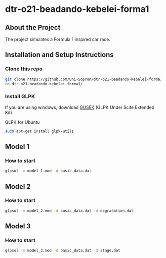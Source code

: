 # dtr-o21-beadando-kebelei-forma1

## About the Project
The project simulates a Formula 1 inspired car race.

## Installation and Setup Instructions
### Clone this repo
```bash
git clone https://github.com/Uni-Sopron/dtr-o21-beadando-kebelei-forma1.git
cd dtr-o21-beadando-kebelei-forma1/
```
### Install GLPK
If you are using windows, download [GUSEK](http://gusek.sourceforge.net/gusek.html) (GLPK Under Scite Extended Kit)

GLPK for Ubuntu
```bash
sudo apt-get install glpk-utils
```

## Model 1
### How to start
```bash
glpsol -m model_1.mod -d basic_data.dat
```

## Model 2
### How to start
```bash
glpsol -m model_2.mod -d basic_data.dat -d degradation.dat
```

## Model 3
### How to start
```bash
glpsol -m model_3.mod -d basic_data.dat -d stage.dat
```